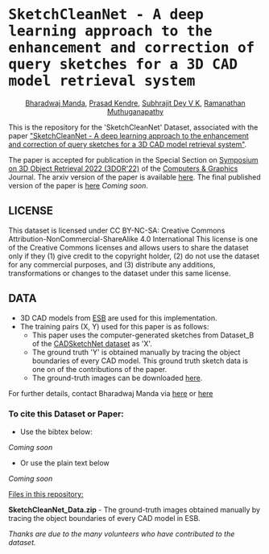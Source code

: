 <samp>

# SketchCleanNet - A deep learning approach to the enhancement and correction of query sketches for a 3D CAD model retrieval system

</samp>

<div align="center">

<span> <a href="https://www.linkedin.com/in/bharadwaj-manda-9730ab114/">Bharadwaj Manda</a></span>,
<span> <a href="https://www.linkedin.com/in/prasad-kendre-338a9a1a0/">Prasad Kendre</a></span>,
<span> <a href="https://www.linkedin.com/in/subhrajit-dey-7a2784166/">Subhrajit Dey V K</a></span>,
<span> <a href="https://ed.iitm.ac.in/~raman/">Ramanathan Muthuganapathy</a></span>

</div>

This is the repository for the 'SketchCleanNet' Dataset, associated with the paper ["SketchCleanNet - A deep learning approach to the enhancement and correction of query sketches for a 3D CAD model retrieval system"]().

The paper is accepted for publication in the Special Section on [Symposium on 3D Object Retrieval 2022 (3DOR'22)](https://www.micc.unifi.it/3dor2022/) of the [Computers & Graphics](https://www.journals.elsevier.com/computers-and-graphics) Journal. The arxiv version of the paper is available [here](https://arxiv.org/pdf/2207.00732.pdf). The final published version of the paper is [here]() *Coming soon*.

## LICENSE
This dataset is licensed under CC BY-NC-SA: Creative Commons Attribution-NonCommercial-ShareAlike 4.0 International
This license is one of the Creative Commons licenses and allows users to share the dataset only if they (1) give credit to the copyright holder, (2) do not use the dataset for any commercial purposes, and (3) distribute any additions, transformations or changes to the dataset under this same license.

## DATA
* 3D CAD models from [ESB](https://engineering.purdue.edu/cdesign/wp/downloads/) are used for this implementation.
* The training pairs (X, Y) used for this paper is as follows:
    * This paper uses the computer-generated sketches from Dataset_B of the [CADSketchNet dataset](https://github.com/bharadwaj-manda/CADSketchNet) as 'X'.
    * The ground truth 'Y' is obtained manually by tracing the object boundaries of every CAD model. This ground truth sketch data is one on of the contributions of the paper.
    * The ground-truth images can be downloaded [here](https://drive.google.com/file/d/1RrdF8ujwyytMeXf-peCPQaAq25yp9kUO/view?usp=sharing).

For further details, contact Bharadwaj Manda via [here](https://www.linkedin.com/in/bharadwaj-manda-9730ab114/) or [here](https://bharadwaj-manda.netlify.app/)

### To cite this Dataset or Paper:

- Use the bibtex below:

*Coming soon*

- Or use the plain text below

*Coming soon*

<ins>Files in this repository:</ins>

**SketchCleanNet_Data.zip** - The ground-truth images obtained manually by tracing the object boundaries of every CAD model in ESB.

*Thanks are due to the many volunteers who have contributed to the dataset.*
